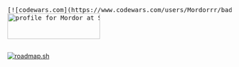 <pre>
[![codewars.com](https://www.codewars.com/users/Mordorrr/badges/large)](https://www.codewars.com/users/Mordorrr/)    
<a href="https://stackoverflow.com/users/19511737/mordor"><img src="https://stackoverflow.com/users/flair/19511737.png" width="208" height="58" alt="profile for Mordor at Stack Overflow, Q&amp;A for professional and enthusiast programmers" title="profile for Mordor at Stack Overflow, Q&amp;A for professional and enthusiast programmers"></a>
  </pre>
[![roadmap.sh](https://api.roadmap.sh/v1-badge/tall/6463fba1410780a6d9b65277?variant=dark)](https://roadmap.sh) <br/>
